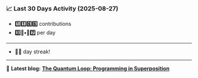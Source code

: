 <!--START_STATS-->
### 📈 Last 30 Days Activity (2025-08-27)  
- **1️⃣1️⃣6️⃣6️⃣** contributions  
- **3️⃣🎱•🎱7️⃣** per day
---
- **🎱🎱** day streak!
---
📝 **Latest blog:** [**The Quantum Loop: Programming in Superposition**](https://andriak.com/blog/quantum-loop)
<!--END_STATS-->
